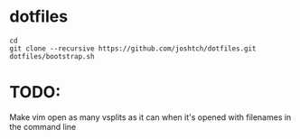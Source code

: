 dotfiles
========

    cd
    git clone --recursive https://github.com/joshtch/dotfiles.git
    dotfiles/bootstrap.sh

TODO:
=====

Make vim open as many vsplits as it can when it's opened with filenames in the
 command line
